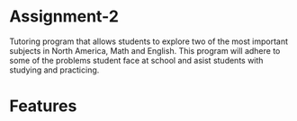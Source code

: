 # Assignment-2
Tutoring program that allows students to explore two of the most important subjects in North America, Math and English. This program will adhere to some of the problems student face at school and asist students with studying and practicing.

# Features


